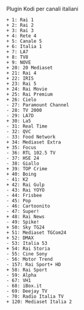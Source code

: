 
Plugin Kodi per canali italiani

    + 1: Rai 1
    + 2: Rai 2
    + 3: Rai 3
    + 4: Rete 4 
    + 5: Canale 5
    + 6: Italia 1
    + 7: LA7
    + 8: TV8
    + 9: NOVE
    + 20: 20 Mediaset
    + 21: Rai 4
    + 22: IRIS
    + 23: Rai 5
    + 24: Rai Movie
    + 25: Rai Premium
    + 26: Cielo
    - 27: Paramount Channel
    - 28: TV 2000
    - 29: LA7D
    + 30: La5
    - 31: Real Time
    - 32: QVC
    - 33: Food Network
    + 34: Mediaset Extra
    + 35: Focus
    - 36: RTL 102.5 TV
    - 37: HSE 24
    - 38: Giallo
    + 39: TOP Crime
    + 40: Boing
    - 41: K2
    + 42: Rai Gulp
    - 43: Rai YOYO
    - 44: Frisbee
    - 45: Pop
    - 46: Cartoonito
    - 47: Super!
    + 48: Rai News
    - 49: Spike!
    + 50: Sky TG24
    + 51: Mediaset TGCom24
    + 52: DMAX
    - 53: Italia 53
    + 54: Rai Storia
    - 55: Cine Sony
    - 56: Motor Trend
    - 157: Rai Sport+ HD
    + 58: Rai Sport
    - 59: Alpha
    - 67: VH1
    - 68: iBox.it
    - 69: Deejay TV
    - 70: Radio Italia TV
    + 120: Mediaset Italia 2

